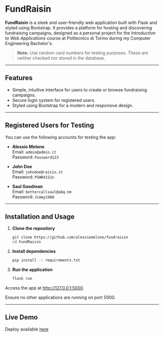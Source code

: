# FundRaisin

**FundRaisin** is a sleek and user-friendly web application built with Flask and styled using Bootstrap. It provides a platform for hosting and discovering fundraising campaigns, designed as a personal project for the *Introduction to Web Applications* course at Politecnico di Torino during my Computer Engineering Bachelor's.

> **Note:** Use random card numbers for testing purposes. These are neither checked nor stored in the database.

---

## Features

- Simple, intuitive interface for users to create or browse fundraising campaigns.
- Secure login system for registered users.
- Styled using Bootstrap for a modern and responsive design.

---

## Registered Users for Testing

You can use the following accounts for testing the app:

- **Alessio Melone**  
  Email: `admin@admin.it`  
  Password: `Password123`

- **John Doe**  
  Email: `johndoe@raisin.it`  
  Password: `PSWR41S1n`

- **Saul Goodman**  
  Email: `bettercallsaul@abq.nm`  
  Password: `Jimmy1960`

---

## Installation and Usage

1. **Clone the repository**  
   ```bash
   git clone https://github.com/alessiomelone/fundraisin
   cd FundRaisin
2. **Install dependencies**
   ```bash
   pip install -r requirements.txt
3. **Run the application**
   ```bash
   flask run

Access the app at http://127.0.0.1:5000.

Ensure no other applications are running on port 5000.

---
## Live Demo

Deploy available [here](https://alessiomelone.pythonanywhere.com)